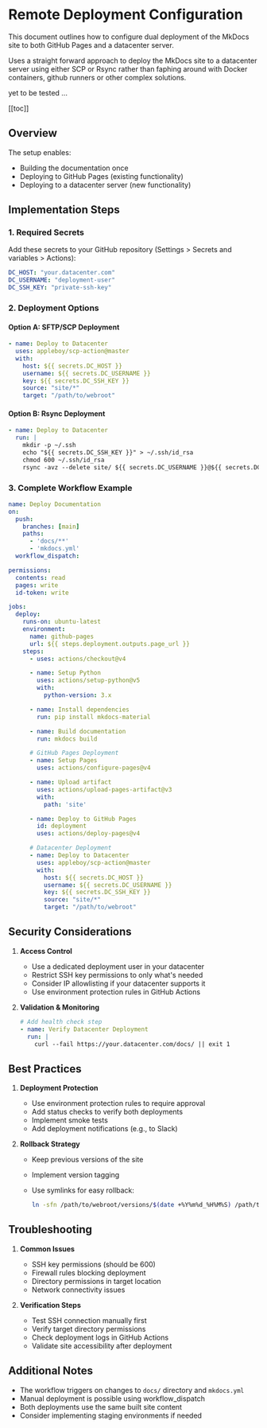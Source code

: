 # Remote Deployment Configuration

This document outlines how to configure dual deployment of the MkDocs site to both GitHub Pages and a datacenter server.

Uses a straight forward approach to deploy the MkDocs site to a datacenter server using either SCP or Rsync rather than faphing around with Docker containers, github runners or other complex solutions.

yet to be tested ...

[[toc]]

## Overview

The setup enables:

- Building the documentation once
- Deploying to GitHub Pages (existing functionality)
- Deploying to a datacenter server (new functionality)

## Implementation Steps

### 1. Required Secrets

Add these secrets to your GitHub repository (Settings > Secrets and variables > Actions):

```yaml
DC_HOST: "your.datacenter.com"
DC_USERNAME: "deployment-user"
DC_SSH_KEY: "private-ssh-key"
```

### 2. Deployment Options

#### Option A: SFTP/SCP Deployment

```yaml
- name: Deploy to Datacenter
  uses: appleboy/scp-action@master
  with:
    host: ${{ secrets.DC_HOST }}
    username: ${{ secrets.DC_USERNAME }}
    key: ${{ secrets.DC_SSH_KEY }}
    source: "site/*"
    target: "/path/to/webroot"
```

#### Option B: Rsync Deployment

```yaml
- name: Deploy to Datacenter
  run: |
    mkdir -p ~/.ssh
    echo "${{ secrets.DC_SSH_KEY }}" > ~/.ssh/id_rsa
    chmod 600 ~/.ssh/id_rsa
    rsync -avz --delete site/ ${{ secrets.DC_USERNAME }}@${{ secrets.DC_HOST }}:/path/to/webroot/
```

### 3. Complete Workflow Example

```yaml
name: Deploy Documentation
on:
  push:
    branches: [main]
    paths:
      - 'docs/**'
      - 'mkdocs.yml'
  workflow_dispatch:

permissions:
  contents: read
  pages: write
  id-token: write

jobs:
  deploy:
    runs-on: ubuntu-latest
    environment:
      name: github-pages
      url: ${{ steps.deployment.outputs.page_url }}
    steps:
      - uses: actions/checkout@v4

      - name: Setup Python
        uses: actions/setup-python@v5
        with:
          python-version: 3.x

      - name: Install dependencies
        run: pip install mkdocs-material

      - name: Build documentation
        run: mkdocs build

      # GitHub Pages Deployment
      - name: Setup Pages
        uses: actions/configure-pages@v4

      - name: Upload artifact
        uses: actions/upload-pages-artifact@v3
        with:
          path: 'site'

      - name: Deploy to GitHub Pages
        id: deployment
        uses: actions/deploy-pages@v4

      # Datacenter Deployment
      - name: Deploy to Datacenter
        uses: appleboy/scp-action@master
        with:
          host: ${{ secrets.DC_HOST }}
          username: ${{ secrets.DC_USERNAME }}
          key: ${{ secrets.DC_SSH_KEY }}
          source: "site/*"
          target: "/path/to/webroot"
```

## Security Considerations

1. **Access Control**
   - Use a dedicated deployment user in your datacenter
   - Restrict SSH key permissions to only what's needed
   - Consider IP allowlisting if your datacenter supports it
   - Use environment protection rules in GitHub Actions

2. **Validation & Monitoring**

   ```yaml
   # Add health check step
   - name: Verify Datacenter Deployment
     run: |
       curl --fail https://your.datacenter.com/docs/ || exit 1
   ```

## Best Practices

1. **Deployment Protection**
   - Use environment protection rules to require approval
   - Add status checks to verify both deployments
   - Implement smoke tests
   - Add deployment notifications (e.g., to Slack)

2. **Rollback Strategy**
   - Keep previous versions of the site
   - Implement version tagging
   - Use symlinks for easy rollback:

     ```bash
     ln -sfn /path/to/webroot/versions/$(date +%Y%m%d_%H%M%S) /path/to/webroot/current
     ```

## Troubleshooting

1. **Common Issues**
   - SSH key permissions (should be 600)
   - Firewall rules blocking deployment
   - Directory permissions in target location
   - Network connectivity issues

2. **Verification Steps**
   - Test SSH connection manually first
   - Verify target directory permissions
   - Check deployment logs in GitHub Actions
   - Validate site accessibility after deployment

## Additional Notes

- The workflow triggers on changes to `docs/` directory and `mkdocs.yml`
- Manual deployment is possible using workflow_dispatch
- Both deployments use the same built site content
- Consider implementing staging environments if needed
